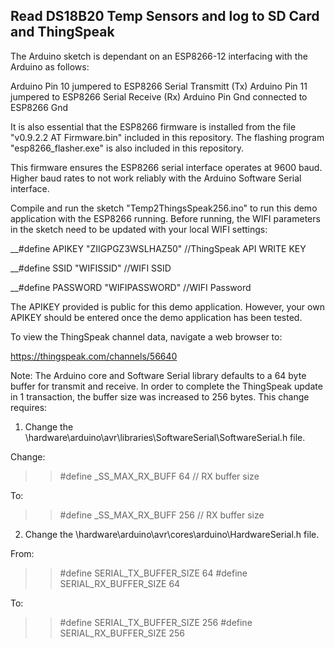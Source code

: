 
<h2><strong>Read DS18B20 Temp Sensors and log to SD Card and ThingSpeak</strong></h2>

The Arduino sketch is dependant on an ESP8266-12 interfacing with
the Arduino as follows:

Arduino Pin 10 jumpered to ESP8266 Serial Transmitt (Tx)
Arduino Pin 11 jumpered to ESP8266 Serial Receive (Rx)
Arduino Pin Gnd connected to ESP8266 Gnd

It is also essential that the ESP8266 firmware is installed from the 
file "v0.9.2.2 AT Firmware.bin" included in this repository. The flashing 
program "esp8266_flasher.exe" is also included in this repository.

This firmware ensures the ESP8266 serial interface operates at 9600 baud. 
Higher baud rates to not work reliably with the Arduino Software Serial 
interface.

Compile and run the sketch "Temp2ThingsSpeak256.ino" to run this demo application
with the ESP8266 running. Before running, the WIFI parameters in the sketch need
to be updated with your local WIFI settings:

__#define APIKEY    "ZIIGPGZ3WSLHAZ50"    //ThingSpeak API WRITE KEY

__#define SSID      "WIFISSID"            //WIFI SSID

__#define PASSWORD  "WIFIPASSWORD"        //WIFI Password

The APIKEY provided is public for this demo application. However, your
own APIKEY should be entered once the demo application has been tested.

To view the ThingSpeak channel data, navigate a web browser to:

https://thingspeak.com/channels/56640

Note: The Arduino core and Software Serial library defaults to a 64 byte buffer 
for transmit and receive. In order to complete the ThingSpeak update in 1 
transaction, the buffer size was increased to 256 bytes. This change requires:

1. Change the <arduino base folder>\hardware\arduino\avr\libraries\SoftwareSerial\SoftwareSerial.h file.

Change:

>> #define _SS_MAX_RX_BUFF 64 // RX buffer size

To:

>> #define _SS_MAX_RX_BUFF 256 // RX buffer size

2. Change the <arduino base folder>\hardware\arduino\avr\cores\arduino\HardwareSerial.h file.

From:

>> #define SERIAL_TX_BUFFER_SIZE 64
>> #define SERIAL_RX_BUFFER_SIZE 64

To:

>> #define SERIAL_TX_BUFFER_SIZE 256
>> #define SERIAL_RX_BUFFER_SIZE 256